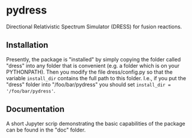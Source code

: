 # pydress
Directional Relativistic Spectrum Simulator (DRESS) for fusion reactions.

## Installation
Presently, the package is "installed" by simply copying the folder called "dress" into any folder that is convenient (e.g. a folder which is on your PYTHONPATH). Then you modify the file dress/config.py so that the variable `install_dir` contains the full path to this folder. I.e., if you put the "dress" folder into "/foo/bar/pydress" you should set `install_dir = '/foo/bar/pydress'`.

## Documentation
A short Jupyter scrip demonstrating the basic capabilities of the package can be found in the "doc" folder.
